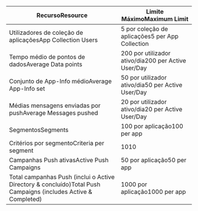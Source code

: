 | <span data-ttu-id="7984a-101">Recurso</span><span class="sxs-lookup"><span data-stu-id="7984a-101">Resource</span></span> | <span data-ttu-id="7984a-102">Limite Máximo</span><span class="sxs-lookup"><span data-stu-id="7984a-102">Maximum Limit</span></span> |
| --- | --- |
| <span data-ttu-id="7984a-103">Utilizadores de coleção de aplicações</span><span class="sxs-lookup"><span data-stu-id="7984a-103">App Collection Users</span></span> |<span data-ttu-id="7984a-104">5 por coleção de aplicações</span><span class="sxs-lookup"><span data-stu-id="7984a-104">5 per App Collection</span></span> |
| <span data-ttu-id="7984a-105">Tempo médio de pontos de dados</span><span class="sxs-lookup"><span data-stu-id="7984a-105">Average Data points</span></span> |<span data-ttu-id="7984a-106">200 por utilizador ativo/dia</span><span class="sxs-lookup"><span data-stu-id="7984a-106">200 per Active User/Day</span></span> |
| <span data-ttu-id="7984a-107">Conjunto de App-Info médio</span><span class="sxs-lookup"><span data-stu-id="7984a-107">Average App-Info set</span></span> |<span data-ttu-id="7984a-108">50 por utilizador ativo/dia</span><span class="sxs-lookup"><span data-stu-id="7984a-108">50 per Active User/Day</span></span> |
| <span data-ttu-id="7984a-109">Médias mensagens enviadas por push</span><span class="sxs-lookup"><span data-stu-id="7984a-109">Average Messages pushed</span></span> |<span data-ttu-id="7984a-110">20 por utilizador ativo/dia</span><span class="sxs-lookup"><span data-stu-id="7984a-110">20 per Active User/Day</span></span> |
| <span data-ttu-id="7984a-111">Segmentos</span><span class="sxs-lookup"><span data-stu-id="7984a-111">Segments</span></span> |<span data-ttu-id="7984a-112">100 por aplicação</span><span class="sxs-lookup"><span data-stu-id="7984a-112">100 per app</span></span> |
| <span data-ttu-id="7984a-113">Critérios por segmento</span><span class="sxs-lookup"><span data-stu-id="7984a-113">Criteria per segment</span></span> |<span data-ttu-id="7984a-114">10</span><span class="sxs-lookup"><span data-stu-id="7984a-114">10</span></span> |
| <span data-ttu-id="7984a-115">Campanhas Push ativas</span><span class="sxs-lookup"><span data-stu-id="7984a-115">Active Push Campaigns</span></span> |<span data-ttu-id="7984a-116">50 por aplicação</span><span class="sxs-lookup"><span data-stu-id="7984a-116">50 per app</span></span> |
| <span data-ttu-id="7984a-117">Total campanhas Push (inclui o Active Directory & concluído)</span><span class="sxs-lookup"><span data-stu-id="7984a-117">Total Push Campaigns (includes Active & Completed)</span></span> |<span data-ttu-id="7984a-118">1000 por aplicação</span><span class="sxs-lookup"><span data-stu-id="7984a-118">1000 per app</span></span> |

